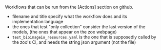 Workflows that can be run from the [Actions] section on github.

- filename and title specify what the workflow does and its implementation language
- the ones that test "only collection" consider the last version of the models, (the ones that appear on the zoo webpage)
- `test_bioimageio_resources.yaml` is the one that is supposedly called by the zoo's CI, and needs the string json argument (not the file)



